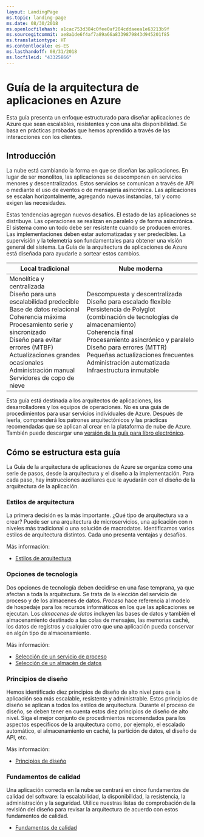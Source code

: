 ```yaml
---
layout: LandingPage
ms.topic: landing-page
ms.date: 08/30/2018
ms.openlocfilehash: a1cac753d384c0fee0af204cddaeea1e63213b9f
ms.sourcegitcommit: ae8a1de6f4af7a89a66a8339879843d945201f85
ms.translationtype: HT
ms.contentlocale: es-ES
ms.lasthandoff: 08/31/2018
ms.locfileid: "43325866"
---
```

# <a name="azure-application-architecture-guide"></a>Guía de la arquitectura de aplicaciones en Azure

Esta guía presenta un enfoque estructurado para diseñar aplicaciones de Azure que sean escalables, resistentes y con una alta disponibilidad. Se basa en prácticas probadas que hemos aprendido a través de las interacciones con los clientes.

## <a name="introduction"></a>Introducción

La nube está cambiando la forma en que se diseñan las aplicaciones. En lugar de ser monolitos, las aplicaciones se descomponen en servicios menores y descentralizados. Estos servicios se comunican a través de API o mediante el uso de eventos o de mensajería asincrónica. Las aplicaciones se escalan horizontalmente, agregando nuevas instancias, tal y como exigen las necesidades. 

Estas tendencias agregan nuevos desafíos. El estado de las aplicaciones se distribuye. Las operaciones se realizan en paralelo y de forma asincrónica. El sistema como un todo debe ser resistente cuando se producen errores. Las implementaciones deben estar automatizadas y ser predecibles. La supervisión y la telemetría son fundamentales para obtener una visión general del sistema. La Guía de la arquitectura de aplicaciones de Azure está diseñada para ayudarle a sortear estos cambios. 

<table>
<thead>
    <tr><th>Local tradicional</th><th>Nube moderna</th></tr>
</thead>
<tbody>
<tr><td>Monolítica y centralizada<br/>
Diseño para una escalabilidad predecible<br/>
Base de datos relacional<br/>
Coherencia máxima<br/>
Procesamiento serie y sincronizado<br/>
Diseño para evitar errores (MTBF)<br/>
Actualizaciones grandes ocasionales<br/>
Administración manual<br/>
Servidores de copo de nieve</td>
<td>
Descompuesta y descentralizada<br/>
Diseño para escalado flexible<br/>
Persistencia de Polyglot (combinación de tecnologías de almacenamiento)<br/>
Coherencia final<br/>
Procesamiento asincrónico y paralelo<br/>
Diseño para errores (MTTR)<br/>
Pequeñas actualizaciones frecuentes<br/>
Administración automatizada<br/>
Infraestructura inmutable<br/>
</td>
</tbody>
</table>

Esta guía está destinada a los arquitectos de aplicaciones, los desarrolladores y los equipos de operaciones. No es una guía de procedimientos para usar servicios individuales de Azure. Después de leerla, comprenderá los patrones arquitectónicos y las prácticas recomendadas que se aplican al crear en la plataforma de nube de Azure. También puede descargar una [versión de la guía para libro electrónico][ebook].

## <a name="how-this-guide-is-structured"></a>Cómo se estructura esta guía

La Guía de la arquitectura de aplicaciones de Azure se organiza como una serie de pasos, desde la arquitectura y el diseño a la implementación. Para cada paso, hay instrucciones auxiliares que le ayudarán con el diseño de la arquitectura de la aplicación.

### <a name="architecture-styles"></a>Estilos de arquitectura

La primera decisión es la más importante. ¿Qué tipo de arquitectura va a crear? Puede ser una arquitectura de microservicios, una aplicación con n niveles más tradicional o una solución de macrodatos. Identificamos varios estilos de arquitectura distintos. Cada uno presenta ventajas y desafíos.

Más información:

- [Estilos de arquitectura](./architecture-styles/index.md)

### <a name="technology-choices"></a>Opciones de tecnología

Dos opciones de tecnología deben decidirse en una fase temprana, ya que afectan a toda la arquitectura. Se trata de la elección del servicio de proceso y de los almacenes de datos. *Proceso* hace referencia al modelo de hospedaje para los recursos informáticos en los que las aplicaciones se ejecutan. Los *almacenes de datos* incluyen las bases de datos y también el almacenamiento destinado a las colas de mensajes, las memorias caché, los datos de registros y cualquier otro que una aplicación pueda conservar en algún tipo de almacenamiento. 

Más información:

- [Selección de un servicio de proceso](./technology-choices/compute-overview.md)
- [Selección de un almacén de datos](./technology-choices/data-store-overview.md)

### <a name="design-principles"></a>Principios de diseño

Hemos identificado diez principios de diseño de alto nivel para que la aplicación sea más escalable, resistente y administrable. Estos principios de diseño se aplican a todos los estilos de arquitectura. Durante el proceso de diseño, se deben tener en cuenta estos diez principios de diseño de alto nivel. Siga el mejor conjunto de procedimientos recomendados para los aspectos específicos de la arquitectura como, por ejemplo, el escalado automático, el almacenamiento en caché, la partición de datos, el diseño de API, etc.

Más información:

- [Principios de diseño](./design-principles/index.md)


### <a name="quality-pillars"></a>Fundamentos de calidad

Una aplicación correcta en la nube se centrará en cinco fundamentos de calidad del software: la escalabilidad, la disponibilidad, la resistencia, la administración y la seguridad. Utilice nuestras listas de comprobación de la revisión del diseño para revisar la arquitectura de acuerdo con estos fundamentos de calidad.

- [Fundamentos de calidad](./pillars.md)


[ebook]: https://azure.microsoft.com/campaigns/cloud-application-architecture-guide/
